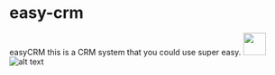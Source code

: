 # easy-crm
easyCRM this is a CRM system that you could use super easy. 
<img src="https://media.giphy.com/media/vFKqnCdLPNOKc/giphy.gif" width="40" height="40" />
![alt text](https://github.com/IgorPahota/easy-crm/edit/allcontacts/captured.gif "Logo Title Text 1")
